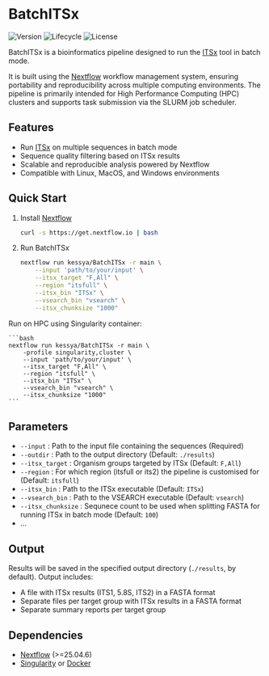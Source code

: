 # BatchITSx

![Version](https://img.shields.io/badge/version-0.0.1-blue)
![Lifecycle](https://img.shields.io/badge/status-experimental-orange)
![License](https://img.shields.io/github/license/vmikk/BatchBlaster)

BatchITSx is a bioinformatics pipeline designed to run the [ITSx](https://microbiology.se/software/itsx/) tool in batch mode.

It is built using the [Nextflow](https://www.nextflow.io/) workflow management system, ensuring portability and reproducibility across multiple computing environments. The pipeline is primarily intended for High Performance Computing (HPC) clusters and supports task submission via the SLURM job scheduler.

## Features

- Run [ITSx](https://microbiology.se/software/itsx/) on multiple sequences in batch mode
- Sequence quality filtering based on ITSx results
- Scalable and reproducible analysis powered by Nextflow
- Compatible with Linux, MacOS, and Windows environments

## Quick Start

1. Install [Nextflow](https://www.nextflow.io/docs/latest/getstarted.html)

    ```bash
    curl -s https://get.nextflow.io | bash
    ```
2. Run BatchITSx

    ```bash
    nextflow run kessya/BatchITSx -r main \
        --input 'path/to/your/input' \
        --itsx_target "F,All" \
        --region "itsfull" \
        --itsx_bin "ITSx" \
        --vsearch_bin "vsearch" \
        --itsx_chunksize "1000"
    ```

Run on HPC using Singularity container:

    ```bash
    nextflow run kessya/BatchITSx -r main \
        -profile singularity,cluster \
        --input 'path/to/your/input' \
        --itsx_target "F,All" \
        --region "itsfull" \
        --itsx_bin "ITSx" \
        --vsearch_bin "vsearch" \
        --itsx_chunksize "1000"
    ```


## Parameters

- `--input` : Path to the input file containing the sequences (Required)
- `--outdir` : Path to the output directory (Default: `./results`)
- `--itsx_target` : Organism groups targeted by ITSx (Default: `F,All`)
- `--region` : For which region (itsfull or its2) the pipeline is customised for (Default: `itsfull`)
- `--itsx_bin` : Path to the ITSx executable (Default: `ITSx`)
- `--vsearch_bin` : Path to the VSEARCH executable (Default: `vsearch`)
- `--itsx_chunksize` : Sequnece count to be used when splitting FASTA for running ITSx in batch mode (Default: `100`)
- ...

## Output

Results will be saved in the specified output directory (`./results`, by default). Output includes:

- A file with ITSx results (ITS1, 5.8S, ITS2) in a FASTA format
- Separate files per target group with ITSx results in a FASTA format
- Separate summary reports per target group

## Dependencies

- [Nextflow](https://www.nextflow.io/) (>=25.04.6)
- [Singularity](https://sylabs.io/singularity/) or [Docker](https://www.docker.com/)
